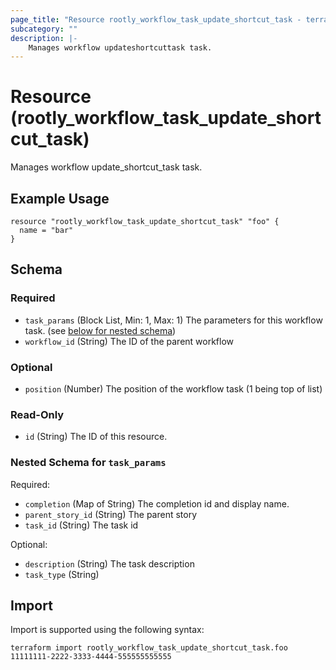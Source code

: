 ```yaml
---
page_title: "Resource rootly_workflow_task_update_shortcut_task - terraform-provider-rootly"
subcategory: ""
description: |-
    Manages workflow updateshortcuttask task.
---
```


# Resource (rootly_workflow_task_update_shortcut_task)

Manages workflow update_shortcut_task task.

## Example Usage

```
resource "rootly_workflow_task_update_shortcut_task" "foo" {
  name = "bar"
}
```

<!-- schema generated by tfplugindocs -->
## Schema

### Required

- `task_params` (Block List, Min: 1, Max: 1) The parameters for this workflow task. (see [below for nested schema](#nestedblock--task_params))
- `workflow_id` (String) The ID of the parent workflow

### Optional

- `position` (Number) The position of the workflow task (1 being top of list)

### Read-Only

- `id` (String) The ID of this resource.

<a id="nestedblock--task_params"></a>
### Nested Schema for `task_params`

Required:

- `completion` (Map of String) The completion id and display name.
- `parent_story_id` (String) The parent story
- `task_id` (String) The task id

Optional:

- `description` (String) The task description
- `task_type` (String)

## Import

Import is supported using the following syntax:

```shell
terraform import rootly_workflow_task_update_shortcut_task.foo 11111111-2222-3333-4444-555555555555
```